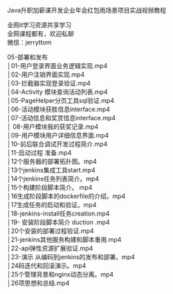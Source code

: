 Java升职加薪课开发企业年会红包雨场景项目实战视频教程

全网it学习资源共享学习<br>全网课程都有，欢迎私聊<br>微信：jerryttom<br>

05-部署和发布<br> │01-用户登录界面业务逻辑实现.mp4<br> │02-用户注销界面实现.mp4<br> │03-拦截器实现登录验证.mp4<br> │04-Activity 模块查询活动列表.mp4<br> │05-PageHelper分页工具sql验证.mp4<br> │06-活动模块获胜信息interface.mp4<br> │07-活动信息和奖赏信息interface.mp4<br> │ 08-用户模块我的获奖记录.mp4<br> │09-用户模块用户详细信息界面.mp4<br> │10-前后联合调试开发过程简介.mp4<br> │11-启动过程 准备.mp4<br> │12个服务器的部署拓扑图。mp4<br> │13个jenkins集成工具start.mp4<br> │14个jenkins任务列表简介。mp4<br> │15个构建阶段脚本简介。 mp4<br> │16生成阶段脚本的dockerfile的介绍。mp4<br> │17生成任务的启动和验证。mp4<br> │18-jenkins-install任务creation.mp4<br> │19- 安装阶段脚本简介 duction .mp4<br> │20个安装的部署过程验证.mp4<br> │21-jenkins其他服务构建和脚本重用.mp4<br> │22-api弹性资源扩展验证.mp4<br> │23-演示 从编码到jenkins的发布和部署。mp4<br> │24码迭代和回滚演示。mp4<br> │25个管理背景和nginx动态分离。mp4<br> │26项思想和总结.mp4